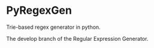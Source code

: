 # PyRegexGen
Trie-based regex generator in python.

The develop branch of the Regular Expression Generator.

